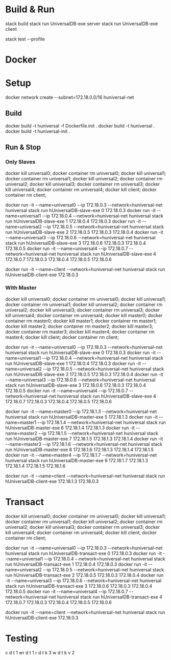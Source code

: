 # Build & Run 

stack build
stack run UniversalDB-exe server
stack run UniversalDB-exe client

stack test --profile

# Docker

# Setup
docker network create --subnet=172.18.0.0/16 huniversal-net

## Build
docker build -t huniversal -f Dockerfile.init .
docker build -t huniversal .
docker build -t huniversal-init .

## Run & Stop
### Only Slaves
docker kill universal0; docker container rm universal0;
docker kill universal1; docker container rm universal1;
docker kill universal2; docker container rm universal2;
docker kill universal3; docker container rm universal3;
docker kill universal4; docker container rm universal4;
docker kill client; docker container rm client;

docker run -it --name=universal0 --ip 172.18.0.3 --network=huniversal-net huniversal stack run hUniversalDB-slave-exe 0 172.18.0.3
docker run -it --name=universal1 --ip 172.18.0.4 --network=huniversal-net huniversal stack run hUniversalDB-slave-exe 1 172.18.0.4 172.18.0.3
docker run -it --name=universal2 --ip 172.18.0.5 --network=huniversal-net huniversal stack run hUniversalDB-slave-exe 2 172.18.0.5 172.18.0.3 172.18.0.4
docker run -it --name=universal3 --ip 172.18.0.6 --network=huniversal-net huniversal stack run hUniversalDB-slave-exe 3 172.18.0.6 172.18.0.3 172.18.0.4 172.18.0.5
docker run -it --name=universal4 --ip 172.18.0.7 --network=huniversal-net huniversal stack run hUniversalDB-slave-exe 4 172.18.0.7 172.18.0.3 172.18.0.4 172.18.0.5 172.18.0.6

docker run -it --name=client --network=huniversal-net huniversal stack run hUniversalDB-client-exe 172.18.0.3

### With Master
docker kill universal0; docker container rm universal0;
docker kill universal1; docker container rm universal1;
docker kill universal2; docker container rm universal2;
docker kill universal3; docker container rm universal3;
docker kill universal4; docker container rm universal4;
docker kill master0; docker container rm master0;
docker kill master1; docker container rm master1;
docker kill master2; docker container rm master2;
docker kill master3; docker container rm master3;
docker kill master4; docker container rm master4;
docker kill client; docker container rm client;

docker run -it --name=universal0 --ip 172.18.0.3 --network=huniversal-net huniversal stack run hUniversalDB-slave-exe 0 172.18.0.3
docker run -it --name=universal1 --ip 172.18.0.4 --network=huniversal-net huniversal stack run hUniversalDB-slave-exe 1 172.18.0.4 172.18.0.3
docker run -it --name=universal2 --ip 172.18.0.5 --network=huniversal-net huniversal stack run hUniversalDB-slave-exe 2 172.18.0.5 172.18.0.3 172.18.0.4
docker run -it --name=universal3 --ip 172.18.0.6 --network=huniversal-net huniversal stack run hUniversalDB-slave-exe 3 172.18.0.6 172.18.0.3 172.18.0.4 172.18.0.5
docker run -it --name=universal4 --ip 172.18.0.7 --network=huniversal-net huniversal stack run hUniversalDB-slave-exe 4 172.18.0.7 172.18.0.3 172.18.0.4 172.18.0.5 172.18.0.6

docker run -it --name=master0 --ip 172.18.1.3 --network=huniversal-net huniversal stack run hUniversalDB-master-exe 5 172.18.1.3
docker run -it --name=master1 --ip 172.18.1.4 --network=huniversal-net huniversal stack run hUniversalDB-master-exe 6 172.18.1.4 172.18.1.3
docker run -it --name=master2 --ip 172.18.1.5 --network=huniversal-net huniversal stack run hUniversalDB-master-exe 7 172.18.1.5 172.18.1.3 172.18.1.4
docker run -it --name=master3 --ip 172.18.1.6 --network=huniversal-net huniversal stack run hUniversalDB-master-exe 8 172.18.1.6 172.18.1.3 172.18.1.4 172.18.1.5
docker run -it --name=master4 --ip 172.18.1.7 --network=huniversal-net huniversal stack run hUniversalDB-master-exe 9 172.18.1.7 172.18.1.3 172.18.1.4 172.18.1.5 172.18.1.6

docker run -it --name=client --network=huniversal-net huniversal stack run hUniversalDB-client-exe 172.18.1.3 172.18.0.3

# Transact
docker kill universal0; docker container rm universal0;
docker kill universal1; docker container rm universal1;
docker kill universal2; docker container rm universal2;
docker kill universal3; docker container rm universal3;
docker kill universal4; docker container rm universal4;
docker kill client; docker container rm client;

docker run -it --name=universal0 --ip 172.18.0.3 --network=huniversal-net huniversal stack run hUniversalDB-transact-exe 0 172.18.0.3
docker run -it --name=universal1 --ip 172.18.0.4 --network=huniversal-net huniversal stack run hUniversalDB-transact-exe 1 172.18.0.4 172.18.0.3
docker run -it --name=universal2 --ip 172.18.0.5 --network=huniversal-net huniversal stack run hUniversalDB-transact-exe 2 172.18.0.5 172.18.0.3 172.18.0.4
docker run -it --name=universal3 --ip 172.18.0.6 --network=huniversal-net huniversal stack run hUniversalDB-transact-exe 3 172.18.0.6 172.18.0.3 172.18.0.4 172.18.0.5
docker run -it --name=universal4 --ip 172.18.0.7 --network=huniversal-net huniversal stack run hUniversalDB-transact-exe 4 172.18.0.7 172.18.0.3 172.18.0.4 172.18.0.5 172.18.0.6

docker run -it --name=client --network=huniversal-net huniversal stack run hUniversalDB-client-exe 172.18.0.3


# Testing
c d t 1
wr d t 1
r d t k 3
w d t k v 2
